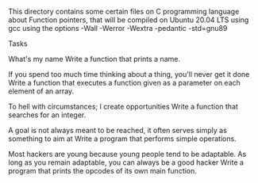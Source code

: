 This directory contains some certain files on C programming language about Function pointers, that will be compiled on Ubuntu 20.04 LTS using gcc using the options -Wall -Werror -Wextra -pedantic -std=gnu89

Tasks

What's my name
Write a function that prints a name.

If you spend too much time thinking about a thing, you'll never get it done
Write a function that executes a function given as a parameter on each element of an array.

To hell with circumstances; I create opportunities
Write a function that searches for an integer.

A goal is not always meant to be reached, it often serves simply as something to aim at
Write a program that performs simple operations.

Most hackers are young because young people tend to be adaptable. As long as you remain adaptable, you can always be a good hacker
Write a program that prints the opcodes of its own main function.
